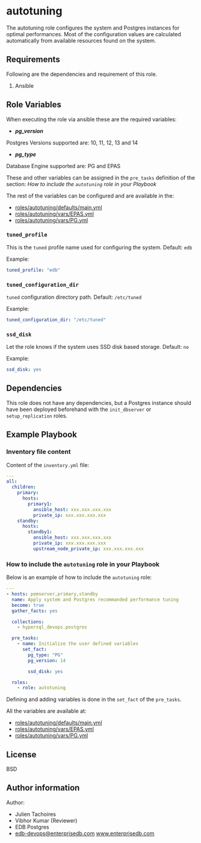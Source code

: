 # autotuning

The autotuning role configures the system and Postgres instances for optimal
performances. Most of the configuration values are calculated automatically
from available resources found on the system.

## Requirements

Following are the dependencies and requirement of this role.
  1. Ansible

## Role Variables

When executing the role via ansible these are the required variables:

  * ***pg_version***

  Postgres Versions supported are: 10, 11, 12, 13 and 14

  * ***pg_type***

  Database Engine supported are: PG and EPAS

These and other variables can be assigned in the `pre_tasks` definition of the
section: *How to include the `autotuning` role in your Playbook*

The rest of the variables can be configured and are available in the:

  * [roles/autotuning/defaults/main.yml](./defaults/main.yml)
  * [roles/autotuning/vars/EPAS.yml](./vars/EPAS.yml)
  * [roles/autotuning/vars/PG.yml](./vars/PG.yml)


### `tuned_profile`

This is the `tuned` profile name used for configuring the system. Default: `edb`

Example:
```yaml
tuned_profile: "edb"
```

### `tuned_configuration_dir`

`tuned` configuration directory path. Default: `/etc/tuned`

Example:
```yaml
tuned_configuration_dir: "/etc/tuned"
```

### `ssd_disk`

Let the role knows if the system uses SSD disk based storage. Default: `no`

Example:
```yaml
ssd_disk: yes
```

## Dependencies

This role does not have any dependencies, but a Postgres instance should have
been deployed beforehand with the `init_dbserver` or `setup_replication` roles.

## Example Playbook

### Inventory file content

Content of the `inventory.yml` file:
```yaml
---
all:
  children:
    primary:
      hosts:
        primary1:
          ansible_host: xxx.xxx.xxx.xxx
          private_ip: xxx.xxx.xxx.xxx
    standby:
      hosts:
        standby1:
          ansible_host: xxx.xxx.xxx.xxx
          private_ip: xxx.xxx.xxx.xxx
          upstream_node_private_ip: xxx.xxx.xxx.xxx
```

### How to include the `autotuning` role in your Playbook

Below is an example of how to include the `autotuning` role:
```yaml
---
- hosts: pemserver,primary,standby
  name: Apply system and Postgres recommanded performance tuning
  become: true
  gather_facts: yes

  collections:
    - hypersql_devops.postgres

  pre_tasks:
    - name: Initialize the user defined variables
      set_fact:
        pg_type: "PG"
        pg_version: 14

        ssd_disk: yes

  roles:
    - role: autotuning
```

Defining and adding variables is done in the `set_fact` of the `pre_tasks`.

All the variables are available at:

  * [roles/autotuning/defaults/main.yml](./defaults/main.yml)
  * [roles/autotuning/vars/EPAS.yml](./vars/EPAS.yml)
  * [roles/autotuning/vars/PG.yml](./vars/PG.yml)

## License

BSD

## Author information

Author:

  * Julien Tachoires
  * Vibhor Kumar (Reviewer)
  * EDB Postgres
  * edb-devops@enterprisedb.com www.enterprisedb.com
